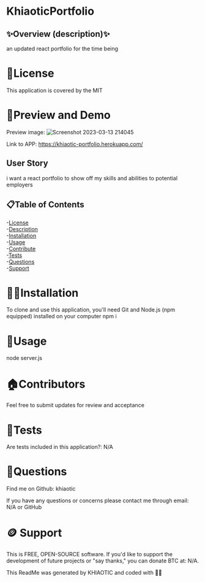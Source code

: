 # KhiaoticPortfolio
## ✨Overview (description)✨ <br>
an updated react portfolio for the time being

# 🪪License
This application is covered by the MIT

# 👀Preview and Demo
Preview image: 
![Screenshot 2023-03-13 214045](https://user-images.githubusercontent.com/112679225/224870175-e402ac38-a82b-4607-8302-8734aca791eb.jpg)


Link to APP: https://khiaotic-portfolio.herokuapp.com/ <br>


## User Story
i want  a react portfolio to show off my skills and abilities to potential employers

## 📋Table of Contents
-[License](#🪪License) <br />
-[Description](#✨Overview) <br />
-[Installation](#💢📃Installation) <br />
-[Usage](#🧰Usage) <br />
-[Contribute](#🏠Contributors) <br />
-[Tests](#🧪Tests) <br />
-[Questions](#🤔Questions) <br />
-[Support](#🪙Support) <br />

# 💢📃Installation <br>
To clone and use this application, you'll need Git and Node.js (npm equipped) installed on your computer
npm i

# 🧰Usage<br>
node server.js


# 🏠Contributors<br>
Feel free to submit updates for review and acceptance

# 🧪Tests<br>
Are tests included in this application?: N/A

# 🤔Questions<br>
Find me on Github: khiaotic

If you have any questions or concerns please contact me through email: N/A or GitHub

# 🪙 Support<br>
This is FREE, OPEN-SOURCE software.
If you'd like to support the development of future projects or "say thanks," you can donate BTC at: N/A.

This ReadMe was generated by KHIAOTIC and coded with 🌈💖
